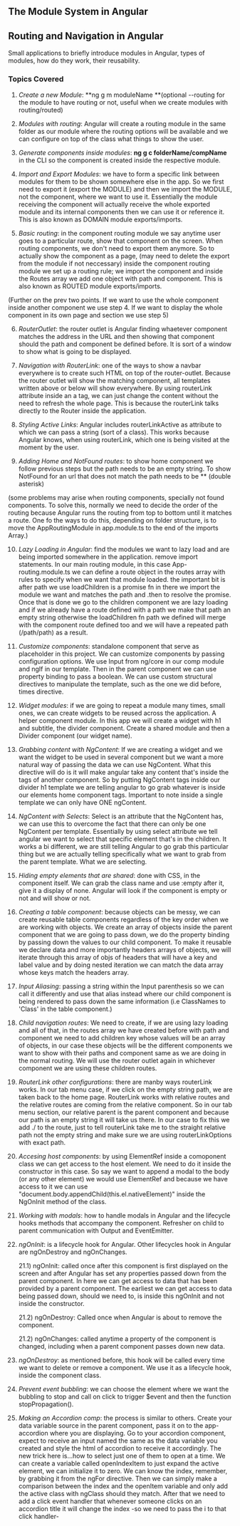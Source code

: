 ## The Module System in Angular

## Routing and Navigation in Angular

Small applications to briefly introduce modules in Angular, types of modules, how do they work, their reusability.

### Topics Covered

1. _Create a new Module_: **ng g m moduleName **(optional --routing for the module to have routing or not, useful when we create modules with routing/routed)

2. _Modules with routing_: Angular will create a routing module in the same folder as our module where the routing options will be available and we can configure on top of the class what things to show the user.

3. _Generate components inside modules_: **ng g c folderName/compName** in the CLI so the component is created inside the respective module.

4. _Import and Export Modules_: we have to form a specific link between modules for them to be shown somewhere else in the app. So we first need to export it (export the MODULE) and then we import the MODULE, not the component, where we want to use it. Essentially the module receiving the component will actually receive the whole exported module and its internal components then we can use it or reference it. This is also known as DOMAIN module exports/imports.

5. _Basic routing_: in the component routing module we say anytime user goes to a particular route, show that component on the screen. When routing components, we don't need to export them anymore. So to actually show the component as a page, (may need to delete the export from the module if not neccessary) inside the component routing module we set up a routing rule; we import the component and inside the Routes array we add one object with path and component. This is also known as ROUTED module exports/imports.

(Further on the prev two points. If we want to use the whole component inside another component we use step 4. If we want to display the whole component in its own page and section we use step 5)

6. _RouterOutlet_: the router outlet is Angular finding whaetever component matches the address in the URL and then showing that component should the path and component be defined before. It is sort of a window to show what is going to be displayed.

7. _Navigation with RouterLink_: one of the ways to show a navbar everywhere is to create such HTML on top of the router-outlet. Because the router outlet will show the matching component, all templates written above or below will show everywhere. By using routerLink attribute inside an a tag, we can just change the content without the need to refresh the whole page. This is because the routerLink talks directly to the Router inside the application.

8. _Styling Active Links_: Angular includes routerLinkActive as attribute to which we can pass a string (sort of a class). This works because Angular knows, when using routerLink, which one is being visited at the moment by the user.

9. _Adding Home and NotFound routes_: to show home component we follow previous steps but the path needs to be an empty string. To show NotFound for an url that does not match the path needs to be \*\* (double asterisk)

(some problems may arise when routing components, specially not found components. To solve this, normally we need to decide the order of the routing because Angular runs the routing from top to bottom until it matches a route. One fo the ways to do this, depending on folder structure, is to move the AppRoutingModule in app.module.ts to the end of the imports Array.)

10. _Lazy Loading in Angular_: find the modules we want to lazy load and are being imported somewhere in the application. remove import statements. In our main routing module, in this case App-routing.module.ts we can define a route object in the routes array with rules to specify when we want that module loaded. the important bit is after path we use loadChildren is a promise fn in there we import the module we want and matches the path and .then to resolve the promise. Once that is done we go to the children component we are lazy loading and if we already have a route defined with a path we make that path an empty string otherwise the loadChildren fn path we defined will merge with the component route defined too and we will have a repeated path (/path/path) as a result.

11. _Customize components_: standalone component that serve as placeholder in this project. We can customize components by passing configuration options. We use Input from ng/core in our comp module and ngIf in our template. Then in the parent component we can use property binding to pass a boolean. We can use custom structural directives to manipulate the template, such as the one we did before, times directive.

12. _Widget modules_: if we are going to repeat a module many times, small ones, we can create widgets to be reused across the application. A helper component module. In this app we will create a widget with h1 and subtitle, the divider component. Create a shared module and then a Divider component (our widget name).

13. _Grabbing content with NgContent_: If we are creating a widget and we want the widget to be used in several component but we want a more natural way of passing the data we can use NgContent. What this directive will do is it will make angular take any content that's inside the tags of another component. So by putting NgContent tags inside our divider h1 template we are telling angular to go grab whatever is inside our elements home component tags. Important to note inside a single template we can only have ONE ngContent.

14. _NgContent with Selects_: Select is an attribute that the NgContent has, we can use this to overcome the fact that there can only be one NgContent per template. Essentially by using select attribute we tell angular we want to select that specific element that's in the children. It works a bi different, we are still telling Angular to go grab this particular thing but we are actually telling specifically what we want to grab from the parent template. What we are selecting.

15. _Hiding empty elements that are shared_: done with CSS, in the component itself. We can grab the class name and use :empty after it, give it a display of none. Angular will look if the component is empty or not and will show or not.

16. _Creating a table component_: because objects can be messy, we can create reusable table components regardless of the key order when we are working with objects. We create an array of objects inside the parent component that we are going to pass down, we do the property binding by passing down the values to our child component. To make it reusable we declare data and more importantly headers arrays of objects, we will iterate through this array of objs of headers that will have a key and label value and by doing nested iteration we can match the data array whose keys match the headers array.

17. _Input Aliasing_: passing a string within the Input parenthesis so we can call it differently and use that alias instead where our child component is being rendered to pass down the same information (i.e ClassNames to 'Class' in the table component.)

18. _Child navigation routes_: We need to create, if we are using lazy loading and all of that, in the routes array we have created before with path and component we need to add children key whose values will be an array of objects, in our case these objects will be the different components we want to show with their paths and component same as we are doing in the normal routing. We will use the router outlet again in whichever component we are using these children routes.

19. _RouterLink other configurations_: there are manby ways routerLink works. In our tab menu case, if we click on the empty string path, we are taken back to the home page. RouterLink works with relative routes and the relative routes are coming from the relative component. So in our tab menu section, our relative parent is the parent component and because our path is an empty string it will take us there. In our case to fix this we add ./ to the route, just to tell routerLink take me to the straight relative path not the empty string and make sure we are using routerLinkOptions with exact path.

20. _Accesing host components_: by using ElementRef inside a comoponent class we can get access to the host element. We need to do it inside the constructor in this case. So say we want to append a modal to the body (or any other element) we would use ElementRef and because we have access to it we can use "document.body.appendChild(this.el.nativeElement)" inside the NgOnInit method of the class.

21. _Working with modals_: how to handle modals in Angular and the lifecycle hooks methods that accompany the component. Refresher on child to parent communication with Output and EventEmitter.

22. _ngOnInit_: is a lifecycle hook for Angular. Other lifecycles hook in Angular are ngOnDestroy and ngOnChanges.

    21.1) ngOnInit: called once after this component is first displayed on the screen and after Angular has set any properties passed down from the parent component. In here we can get access to data that has been provided by a parent component. The earliest we can get access to data being passed down, should we need to, is inside this ngOnInit and not inside the constructor.

    21.2) ngOnDestroy: Called once when Angular is about to remove the component.

    21.2) ngOnChanges: called anytime a property of the component is changed, including when a parent component passes down new data.

23. _ngOnDestroy_: as mentioned before, this hook will be called every time we want to delete or remove a component. We use it as a lifecycle hook, inside the component class.

24. _Prevent event bubbling_: we can choose the element where we want the bubbling to stop and call on click to trigger $event and then the function stopPropagation().

25. _Making an Accordion comp_: the process is similar to others. Create your data variable source in the parent component, pass it on to the app-accordion where you are displaying. Go to your accordion component, expect to receive an input named the same as the data variable you created and style the html of accordion to receive it accordingly. The new trick here is...how to select just one of them to open at a time. We can create a variable called openIndexItem to just expand the active element, we can initialize it to zero. We can know the index, remember, by grabbing it from the ngFor directive. Then we can simply make a comparison between the index and the openItem variable and only add the active class with ngClass should they match. After that we need to add a click event handler that whenever someone clicks on an accordion title it will change the index -so we need to pass the i to that click handler-
